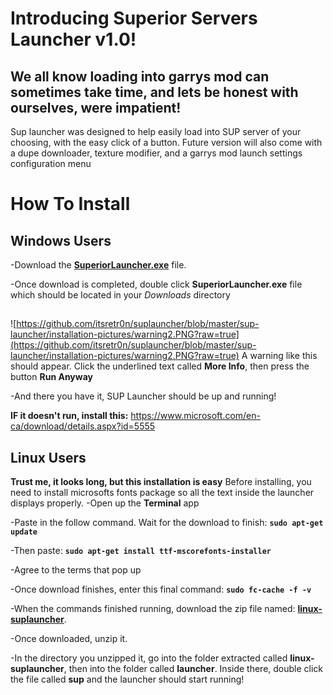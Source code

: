 
# Introducing Superior Servers Launcher v1.0!
## We all know loading into garrys mod can sometimes take time, and lets be honest with ourselves, were impatient!
Sup launcher was designed to help easily load into SUP server of your choosing, with the easy click of a button. Future version will also come with a dupe downloader, texture modifier, and a garrys mod launch settings configuration menu

# How To Install

## Windows Users
-Download the **[SuperiorLauncher.exe](https://github.com/itsretr0n/suplauncher/releases/download/1.0.2/SuperiorLauncher.exe)** file.

-Once download is completed, double click **SuperiorLauncher.exe** file which should be located in your *Downloads* directory
##
![https://github.com/itsretr0n/suplauncher/blob/master/sup-launcher/installation-pictures/warning2.PNG?raw=true](https://github.com/itsretr0n/suplauncher/blob/master/sup-launcher/installation-pictures/warning2.PNG?raw=true)
A warning like this should appear. Click the underlined text called **More Info**, then press the button **Run Anyway**

-And there you have it, SUP Launcher should be up and running!

**IF it doesn't run, install this:** https://www.microsoft.com/en-ca/download/details.aspx?id=5555
## Linux Users
**Trust me, it looks long, but this installation is easy**
Before installing, you need to install microsofts fonts package so all the text inside the launcher displays properly.
-Open up the **Terminal** app

-Paste in the follow command. Wait for the download to finish: **`sudo apt-get update`**

-Then paste: **`sudo apt-get install ttf-mscorefonts-installer`**

-Agree to the terms that pop up

-Once download finishes, enter this final command: **`sudo fc-cache -f -v`**

-When the commands finished running, download the zip file named: 
**[linux-suplauncher](https://github.com/itsretr0n/suplauncher/releases/download/1.0.2/linux-suplauncher.zip)**.

-Once downloaded, unzip it.

-In the directory you unzipped it, go into the folder extracted called **linux-suplauncher**, then into the folder called **launcher**. Inside there, double click the file called **sup** and the launcher should start running!
